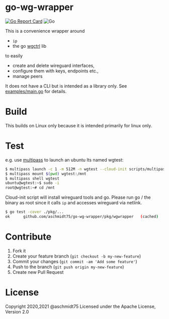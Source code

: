 # go-wg-wrapper

[![Go Report Card](https://goreportcard.com/badge/github.com/aschmidt75/go-wg-wrapper)](https://goreportcard.com/report/github.com/aschmidt75/go-wg-wrapper)
![Go](https://github.com/aschmidt75/go-wg-wrapper/workflows/Go/badge.svg)

This is a convenience wrapper around

* `ip`
* the go [wgctrl](https://github.com/WireGuard/wgctrl-go) lib

to easily

* create and delete wireguard interfaces,
* configure them with keys, endpoints etc.,
* manage peers

It does not have a CLI but is intended as a library only.
See [examples/main.go](examples/main.go) for details.

# Build

This builds on Linux only because it is intended primarily for linux only.

# Test

e.g. use [multipass](https://multipass.run/) to launch an ubuntu lts named wgtest:

```bash
$ multipass launch -c 1 -m 512M -n wgtest --cloud-init scripts/multipass-cloudinit.yaml lts
$ multipass mount $(pwd) wgtest:/mnt
$ multipass shell wgtest
ubuntu@wgtest:~$ sudo -i
root@wgtest:~# cd /mnt
```

Cloud-init script will install wireguard tools and go. Please run go / the binary as root since
it calls `ip` and accesses wireguard via netlink.

```bash
$ go test -cover ./pkg/...
ok  	github.com/aschmidt75/go-wg-wrapper/pkg/wgwrapper	(cached)	coverage: 72.0% of statements
```

# Contribute

1. Fork it
2. Create your feature branch (`git checkout -b my-new-feature`)
3. Commit your changes (`git commit -am 'Add some feature'`)
4. Push to the branch (`git push origin my-new-feature`)
5. Create new Pull Request

# License

Copyright 2020,2021 @aschmidt75 Licensed under the Apache License, Version 2.0
